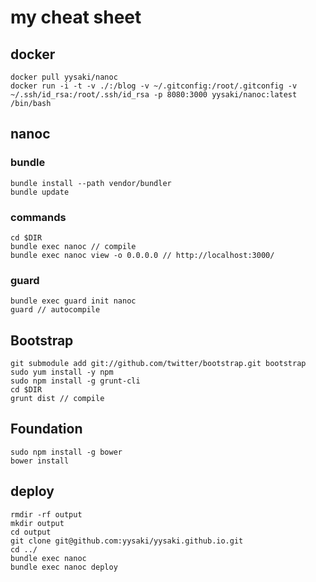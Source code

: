 # my cheat sheet
## docker

    docker pull yysaki/nanoc
    docker run -i -t -v ./:/blog -v ~/.gitconfig:/root/.gitconfig -v ~/.ssh/id_rsa:/root/.ssh/id_rsa -p 8080:3000 yysaki/nanoc:latest /bin/bash

## nanoc
### bundle

    bundle install --path vendor/bundler
    bundle update

### commands

    cd $DIR
    bundle exec nanoc // compile
    bundle exec nanoc view -o 0.0.0.0 // http://localhost:3000/

### guard

    bundle exec guard init nanoc
    guard // autocompile

## Bootstrap

    git submodule add git://github.com/twitter/bootstrap.git bootstrap
    sudo yum install -y npm
    sudo npm install -g grunt-cli
    cd $DIR
    grunt dist // compile

## Foundation

    sudo npm install -g bower
    bower install

## deploy

    rmdir -rf output
    mkdir output
    cd output
    git clone git@github.com:yysaki/yysaki.github.io.git
    cd ../
    bundle exec nanoc
    bundle exec nanoc deploy

